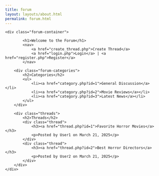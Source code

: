 ```yaml
---
title: forum
layout: layouts/about.html
permalink: forum.html
---
```




    <div class="forum-container">
     
            <h1>Welcome to the Forum</h1>
            <nav>
                <a href="create_thread.php">Create Thread</a>
                <a href="login.php">Login</a> | <a href="register.php">Register</a>
            </nav>
      
  <div class="separator"></div>

        <div class="forum-categories">
            <h2>Categories</h2>
            <ul>
                <li><a href="category.php?id=1">General Discussion</a></li>
                <li><a href="category.php?id=2">Movie Reviews</a></li>
                <li><a href="category.php?id=3">Latest News</a></li>
            </ul>
        </div>

  <div class="separator"></div>

        <div class="threads">
            <h2>Threads</h2>
            <div class="thread">
                <h3><a href="thread.php?id=1">Favorite Horror Movies</a></h3>
                <p>Posted by User1 on March 21, 2025</p>
            </div>
            <div class="thread">
                <h3><a href="thread.php?id=2">Best Horror Directors</a></h3>
                <p>Posted by User2 on March 21, 2025</p>
            </div>
        </div>
    </div>

